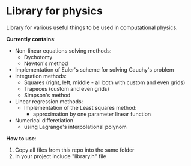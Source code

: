 # Library for physics
Library for various useful things to be used in computational physics.

**Currently contains**:
* Non-linear equations solving methods:
  * Dychotomy
  * Newton's method
* Implementation of Euler's scheme for solving Cauchy's problem
* Integration methods:
  * Squares (right, left, middle - all both with custom and even grids)
  * Trapeces (custom and even grids)
  * Simpson's method
* Linear regression methods:
  * Implementation of the Least squares method:
    * approximation by one parameter linear function
* Numerical differetiation
  * using Lagrange's interpolational polynom
    
**How to use**:
1) Copy all files from this repo into the same folder
2) In your project include "library.h" file
  
